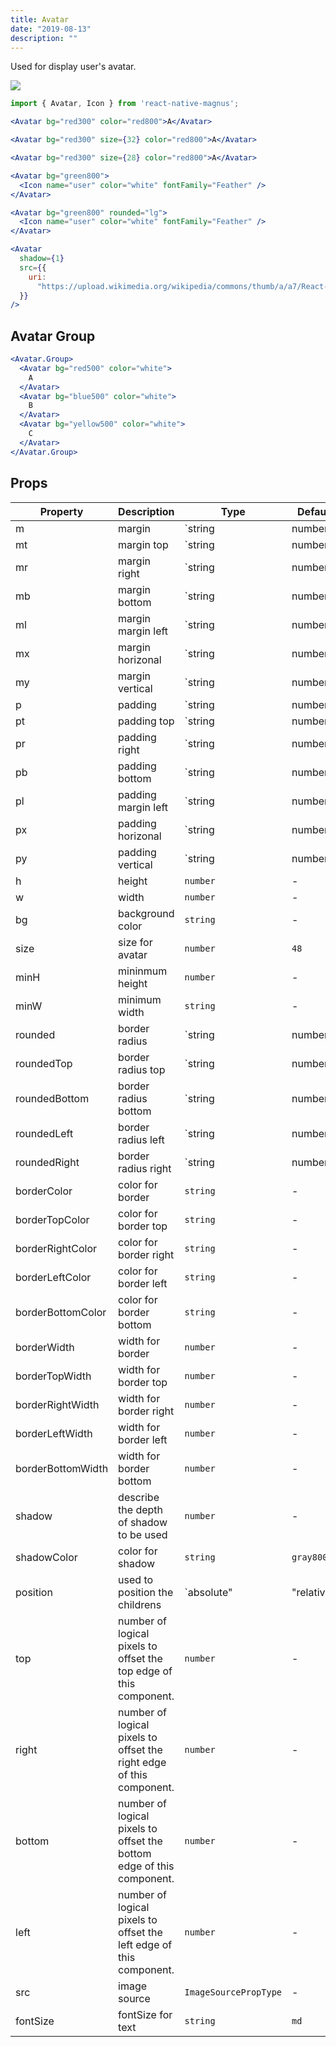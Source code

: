 ```yaml
---
title: Avatar
date: "2019-08-13"
description: ""
---
```


Used for display user's avatar.

<img src="/images/docs/avatar/1.png" style="max-width:500px;" />

```jsx
import { Avatar, Icon } from 'react-native-magnus';

<Avatar bg="red300" color="red800">A</Avatar>

<Avatar bg="red300" size={32} color="red800">A</Avatar>

<Avatar bg="red300" size={28} color="red800">A</Avatar>

<Avatar bg="green800">
  <Icon name="user" color="white" fontFamily="Feather" />
</Avatar>

<Avatar bg="green800" rounded="lg">
  <Icon name="user" color="white" fontFamily="Feather" />
</Avatar>

<Avatar
  shadow={1}
  src={{
    uri:
      "https://upload.wikimedia.org/wikipedia/commons/thumb/a/a7/React-icon.svg/1024px-React-icon.svg.png"
  }}
/>
```

## Avatar Group

```jsx
<Avatar.Group>
  <Avatar bg="red500" color="white">
    A
  </Avatar>
  <Avatar bg="blue500" color="white">
    B
  </Avatar>
  <Avatar bg="yellow500" color="white">
    C
  </Avatar>
</Avatar.Group>
```

## Props

| Property          | Description                                                           | Type                     | Default    |
| ----------------- | --------------------------------------------------------------------- | ------------------------ | ---------- |
| m                 | margin                                                                | `string | number`        | -          |
| mt                | margin top                                                            | `string | number`        | -          |
| mr                | margin right                                                          | `string | number`        | -          |
| mb                | margin bottom                                                         | `string | number`        | -          |
| ml                | margin margin left                                                    | `string | number`        | -          |
| mx                | margin horizonal                                                      | `string | number`        | -          |
| my                | margin vertical                                                       | `string | number`        | -          |
| p                 | padding                                                               | `string | number`        | -          |
| pt                | padding top                                                           | `string | number`        | -          |
| pr                | padding right                                                         | `string | number`        | -          |
| pb                | padding bottom                                                        | `string | number`        | -          |
| pl                | padding margin left                                                   | `string | number`        | -          |
| px                | padding horizonal                                                     | `string | number`        | -          |
| py                | padding vertical                                                      | `string | number`        |
| h                 | height                                                                | `number`                 | -          |
| w                 | width                                                                 | `number`                 | -          |
| bg                | background color                                                      | `string`                 | -          |
| size              | size for avatar                                                       | `number`                 | `48`       |
| minH              | mininmum height                                                       | `number`                 | -          |
| minW              | minimum width                                                         | `string`                 | -          |
| rounded           | border radius                                                         | `string | number`        | `none`     |
| roundedTop        | border radius top                                                     | `string | number`        | `none`     |
| roundedBottom     | border radius bottom                                                  | `string | number`        | `none`     |
| roundedLeft       | border radius left                                                    | `string | number`        | `none`     |
| roundedRight      | border radius right                                                   | `string | number`        | `none`     |
| borderColor       | color for border                                                      | `string`                 | -          |
| borderTopColor    | color for border top                                                  | `string`                 | -          |
| borderRightColor  | color for border right                                                | `string`                 | -          |
| borderLeftColor   | color for border left                                                 | `string`                 | -          |
| borderBottomColor | color for border bottom                                               | `string`                 | -          |
| borderWidth       | width for border                                                      | `number`                 | -          |
| borderTopWidth    | width for border top                                                  | `number`                 | -          |
| borderRightWidth  | width for border right                                                | `number`                 | -          |
| borderLeftWidth   | width for border left                                                 | `number`                 | -          |
| borderBottomWidth | width for border bottom                                               | `number`                 | -          |
| shadow            | describe the depth of shadow to be used                               | `number`                 | -          |
| shadowColor       | color for shadow                                                      | `string`                 | `gray800`  |
| position          | used to position the childrens                                        | `absolute" | "relative"` | `relative` |
| top               | number of logical pixels to offset the top edge of this component.    | `number`                 | -          |
| right             | number of logical pixels to offset the right edge of this component.  | `number`                 | -          |
| bottom            | number of logical pixels to offset the bottom edge of this component. | `number`                 | -          |
| left              | number of logical pixels to offset the left edge of this component.   | `number`                 | -          |
| src               | image source                                                          | `ImageSourcePropType`    | -          |
| fontSize          | fontSize for text                                                     | `string`                 | `md`       |
